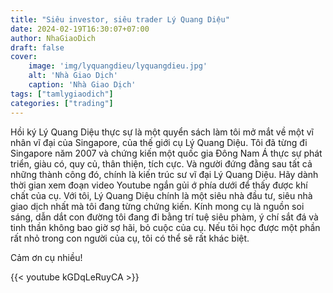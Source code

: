 ```yaml
---
title: "Siêu investor, siêu trader Lý Quang Diệu"
date: 2024-02-19T16:30:07+07:00
author: NhaGiaoDich
draft: false
cover:
    image: 'img/lyquangdieu/lyquangdieu.jpg'
    alt: 'Nhà Giao Dịch'
    caption: 'Nhà Giao Dịch'
tags: ["tamlygiaodich"]
categories: ["trading"]
---
```

Hồi ký Lý Quang Diệu thực sự là một quyển sách làm tôi mở mắt về một vĩ nhân vĩ đại của Singapore, của thế giới cụ Lý Quang Diệu. Tôi đã từng đi Singapore năm 2007 và chứng kiến một quốc gia Đông Nam Á thực sự phát triển, giàu có, quy củ, thân thiện, tích cực. Và người đứng đằng sau tất cả những thành công đó, chính là kiến trúc sư vĩ đại Lý Quang Diệu. Hãy dành thời gian xem đoạn video Youtube ngắn gủi ớ phía dưới để thấy được khí chất của cụ. Với tôi, Lý Quang Diệu chính là một siêu nhà đầu tư, siêu nhà giao dịch nhất mà tôi đang từng chứng kiến. Kính mong cụ là nguồn soi sáng, dẫn dắt con đường tôi đang đi bằng trí tuệ siêu phàm, ý chí sắt đá và tinh thần không bao giờ sợ hãi, bỏ cuộc của cụ. Nếu tôi học được một phần rất nhỏ trong con người của cụ, tôi có thể sẽ rất khác biệt.


Cảm ơn cụ nhiều!

{{< youtube kGDqLeRuyCA >}}
